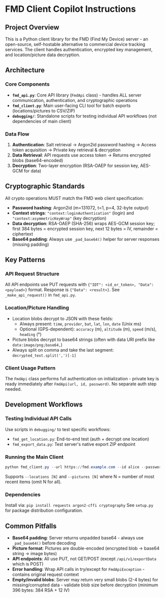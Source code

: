 # FMD Client Copilot Instructions

## Project Overview
This is a Python client library for the FMD (Find My Device) server - an open-source, self-hostable alternative to commercial device tracking services. The client handles authentication, encrypted key management, and location/picture data decryption.

## Architecture

### Core Components
- **`fmd_api.py`**: Core API library (`FmdApi` class) - handles ALL server communication, authentication, and cryptographic operations
- **`fmd_client.py`**: Main user-facing CLI tool for batch exports (locations/pictures to CSV/ZIP)
- **`debugging/`**: Standalone scripts for testing individual API workflows (not dependencies of main client)

### Data Flow
1. **Authentication**: Salt retrieval → Argon2id password hashing → Access token acquisition → Private key retrieval & decryption
2. **Data Retrieval**: API requests use access token → Returns encrypted blobs (base64-encoded)
3. **Decryption**: Two-layer encryption (RSA-OAEP for session key, AES-GCM for data)

## Cryptographic Standards
All crypto operations MUST match the FMD web client specification:
- **Password hashing**: Argon2id (m=131072, t=1, p=4, 32-byte output)
- **Context strings**: `"context:loginAuthentication"` (login) and `"context:asymmetricKeyWrap"` (key decryption)
- **Data decryption**: RSA-OAEP (SHA-256) wraps AES-GCM session key; first 384 bytes = encrypted session key, next 12 bytes = IV, remainder = ciphertext
- **Base64 padding**: Always use `_pad_base64()` helper for server responses (missing padding)

## Key Patterns

### API Request Structure
All API endpoints use PUT requests with `{"IDT": <id_or_token>, "Data": <payload>}` format. Response is `{"Data": <result>}`. See `_make_api_request()` in `fmd_api.py`.

### Location/Picture Handling
- Location blobs decrypt to JSON with these fields:
  - Always present: `time`, `provider`, `bat`, `lat`, `lon`, `date` (Unix ms)
  - Optional (GPS-dependent): `accuracy` (m), `altitude` (m), `speed` (m/s), `heading` (°)
- Picture blobs decrypt to base64 strings (often with data URI prefix like `data:image/png;base64,`)
- Always split on comma and take the last segment: `decrypted_text.split(',')[-1]`

### Client Usage Pattern
The `FmdApi` class performs full authentication on initialization - private key is ready immediately after `FmdApi(url, id, password)`. No separate auth step needed.

## Development Workflows

### Testing Individual API Calls
Use scripts in `debugging/` to test specific workflows:
- `fmd_get_location.py`: End-to-end test (auth + decrypt one location)
- `fmd_export_data.py`: Test server's native export ZIP endpoint

### Running the Main Client
```powershell
python fmd_client.py --url https://fmd.example.com --id alice --password secret --output export.zip --locations --pictures
```
Supports `--locations [N]` and `--pictures [N]` where N = number of most recent items (omit N for all).

### Dependencies
Install via: `pip install requests argon2-cffi cryptography`
See `setup.py` for package distribution configuration.

## Common Pitfalls
- **Base64 padding**: Server returns unpadded base64 - always use `_pad_base64()` before decoding
- **Picture format**: Pictures are double-encoded (encrypted blob → base64 string → image bytes)
- **API endpoints**: All use PUT, not GET/POST (except `/api/v1/exportData` which is POST)
- **Error handling**: Wrap API calls in try/except for `FmdApiException` - contains original request context
- **Empty/invalid blobs**: Server may return very small blobs (2-4 bytes) for missing/corrupted data - validate blob size before decryption (minimum 396 bytes: 384 RSA + 12 IV)
